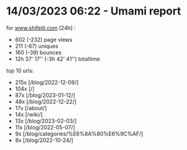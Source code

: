 # 14/03/2023 06:22 - Umami report
for www.shifeiti.com [24h] :

 - 602 (-232) page views
 - 211 (-67) uniques
 - 160 (-39) bounces
 - 12h 37' 17'' (-3h 42' 41'') totaltime


top 10 urls:
 - 215x [/blog/2022-12-09/]
 - 104x [/]
 - 87x [/blog/2023-01-12/]
 - 48x [/blog/2022-12-22/]
 - 17x [/about/]
 - 14x [/wiki/]
 - 13x [/blog/2023-02-03/]
 - 11x [/blog/2022-05-07/]
 - 9x [/blog/categories/%E6%8A%80%E6%9C%AF/]
 - 8x [/blog/2022-10-24/]


